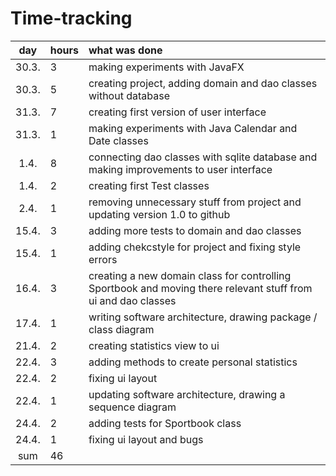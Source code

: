 # Time-tracking

| day | hours | what was done |
| :----:|:-----| :-----|
| 30.3. | 3    | making experiments with JavaFX |
| 30.3. | 5    | creating project, adding domain and dao classes without database |
| 31.3. | 7    | creating first version of user interface |
| 31.3. | 1    | making experiments with Java Calendar and Date classes |
| 1.4.  | 8    | connecting dao classes with sqlite database and making improvements to user interface |
| 1.4.  | 2    | creating first Test classes |
| 2.4.  | 1    | removing unnecessary stuff from project and updating version 1.0 to github |
| 15.4. | 3    | adding more tests to domain and dao classes |
| 15.4. | 1    | adding chekcstyle for project and fixing style errors |
| 16.4. | 3    | creating a new domain class for controlling Sportbook and moving there relevant stuff from ui and dao classes |
| 17.4. | 1    | writing software architecture, drawing package / class diagram |
| 21.4. | 2    | creating statistics view to ui |
| 22.4. | 3    | adding methods to create personal statistics |
| 22.4. | 2    | fixing ui layout |
| 22.4. | 1    | updating software architecture, drawing a sequence diagram |
| 24.4. | 2    | adding tests for Sportbook class |
| 24.4. | 1    | fixing ui layout and bugs |
| sum   | 46   |    |
